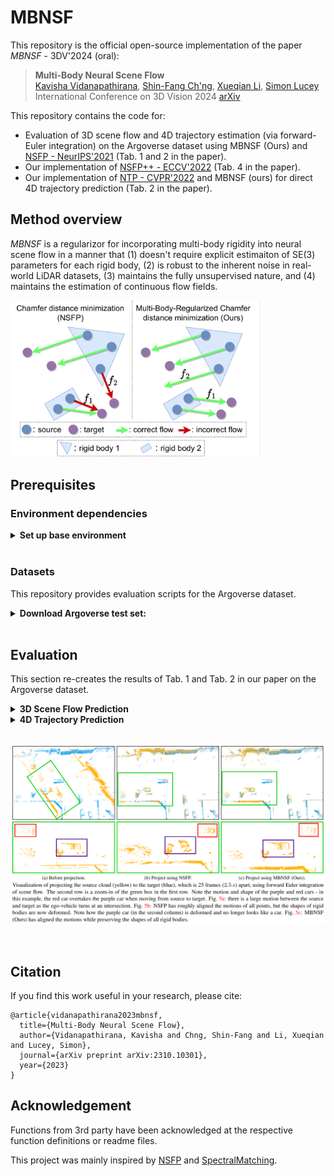 # MBNSF

This repository is the official open-source implementation of the paper *MBNSF* - 3DV'2024 (oral): 

> <b>Multi-Body Neural Scene Flow</b> <br>
> [Kavisha Vidanapathirana](https://kavisha725.github.io/), [Shin-Fang Ch'ng](https://scholar.google.com/citations?user=0O8DYvQAAAAJ&hl=en), [Xueqian Li](https://lilac-lee.github.io/), [Simon Lucey](https://scholar.google.com.au/citations?user=vmAe35UAAAAJ&hl=en)<br>
> International Conference on 3D Vision 2024 [arXiv](https://arxiv.org/abs/2310.10301)

This repository contains the code for:
- Evaluation of 3D scene flow and 4D trajectory estimation (via forward-Euler integration) on the Argoverse dataset using MBNSF (Ours) and [NSFP - NeurIPS'2021](https://github.com/Lilac-Lee/Neural_Scene_Flow_Prior) (Tab. 1 and 2 in the paper).
- Our implementation of [NSFP++ - ECCV'2022](https://www.ecva.net/papers/eccv_2022/papers_ECCV/papers/136980416.pdf) (Tab. 4 in the paper).
- Our implementation of [NTP - CVPR'2022](https://openaccess.thecvf.com/content/CVPR2022/papers/Wang_Neural_Prior_for_Trajectory_Estimation_CVPR_2022_paper.pdf) and MBNSF (ours) for direct 4D trajectory prediction (Tab. 2 in the paper).


## Method overview
*MBNSF* is a regularizor for incorporating multi-body rigidity into neural scene flow in a manner that (1) doesn't require explicit estimaiton of SE(3) parameters for each rigid body, (2) is robust to the inherent noise in real-world LiDAR datasets, (3) maintains the fully unsupervised nature, and (4) maintains the estimation of continuous flow fields.


<img src="./docs/mbnsf_demo.png" width="400">


<br />

## Prerequisites

### Environment dependencies

<details>
  <summary><b>Set up base environment</b></summary><br/>
  
  - Create [conda](https://docs.conda.io/en/latest/) environment with python:
  ```bash
  conda create --name mbnsf python=3.9.4
  conda activate mbnsf
  ```
  - Install PyTorch with suitable cudatoolkit version. See [here](https://pytorch.org/):
  ```bash
  conda install pytorch==1.12.1 torchvision==0.13.1 torchaudio==0.12.1 -c pytorch
  # Make sure the pytorch cuda version matches your output of 'nvcc --version'
  ```
  - Install [Pytorch3D](https://github.com/facebookresearch/pytorch3d/blob/main/INSTALL.md):
  ```bash
  conda install -c fvcore -c iopath -c conda-forge fvcore iopath
  conda install -c bottler nvidiacub
  conda install pytorch3d -c pytorch3d
  ```
  - Install [Open3D](https://github.com/isl-org/Open3D):
  ```bash
  pip install open3d
  ```
  - Test installation using:
  ```bash
  python -c "import torch ; import pytorch3d ; import open3d ; print(torch.cuda.is_available())"
  ```

</details>

<br />

### Datasets
This repository provides evaluation scripts for the Argoverse dataset.

<details>
  <summary><b>Download Argoverse test set:</b></summary><br/>

  Our test set for Argoverse consists of 18 sequences with 25 consecutive frames for evaluating long-term trajectories (which also results in 450 pairs for scene flow evaluation)

  - Download the Argoverse test set from [here](https://drive.google.com/file/d/1YFpopuyqe52qo85U8HMmJ9cTR3WHkJFT/view?usp=sharing) (~1.5 GB).
  - (Optional) The code for preparing this test set is provided in ```utils/get_gt_traj_argoverse.py```.

  For Waymo, we use the same test set as provided in [FNSF](https://github.com/Lilac-Lee/FastNSF). 

  - Download the Waymo test set from [here](https://github.com/Lilac-Lee/FastNSF).
  - (Optional) Instructions for preparing this test set are provided [here](https://github.com/Lilac-Lee/FastNSF/blob/main/utils/WAYMO_OPEN_README.md).

</details>

<br />

## Evaluation

This section re-creates the results of Tab. 1 and Tab. 2 in our paper on the Argoverse dataset.


<details>
  <summary><b>3D Scene Flow Prediction</b></summary><br/>

  In this section we optimize a scene flow field for a given pair of point clouds. 
  ```
  cd scene_flow_estimation/
  ```
  - Scene flow optimization using [NSFP](https://github.com/Lilac-Lee/Neural_Scene_Flow_Prior) (baseline):
  ```
  python nsfp.py --dataset_path </path/to/data>
  ```
  - Scene flow optimization using MBNSF (ours):
  ```
  python mbnsf.py --dataset_path </path/to/data>
  ```

</details>

<details>
  <summary><b>4D Trajectory Prediction</b></summary><br/>

  In this section we optmize a trajectory field for a sequence of point clouds.
  ```
  cd trajectory_estimation/
  ```
  - Long-Tem trajectory optimization using [NSFP](https://github.com/Lilac-Lee/Neural_Scene_Flow_Prior) (baseline) + Forward Euler integration:
  ```
  python nsfp_fe.py --exp_name nsfp_fe_test --dataset_path </path/to/data>
  python compute_traj_metrics.py --exp_name nsfp_fe_test --dataset_path </path/to/data>
  ```
  - Long-Tem trajectory optimization using MBNSF (ours) + Forward Euler integration:
  ```
  python mbnsf_fe.py --exp_name mbnsf_fe_test --dataset_path </path/to/data>
  python compute_traj_metrics.py --exp_name mbnsf_fe_test --dataset_path </path/to/data>
  ```
  - Long-Tem trajectory optimization using [NTP](https://openaccess.thecvf.com/content/CVPR2022/papers/Wang_Neural_Prior_for_Trajectory_Estimation_CVPR_2022_paper.pdf) (baseline, our implementation):
  ```
  python ntp.py --exp_name ntp_test --dataset_path </path/to/data>
  python compute_traj_metrics.py --exp_name ntp_test --dataset_path </path/to/data>
  ```
  - Long-Tem trajectory optimization using MBNT (ours): NTP + our regularizor:
  ```
  python mbnt.py --exp_name mbnt_test --dataset_path </path/to/data>
  python compute_traj_metrics.py --exp_name mbnt_test --dataset_path </path/to/data>
  ```


</details>

<br />

![](./docs/quali_viz.png)

<br />

## Citation

If you find this work useful in your research, please cite:

```
@article{vidanapathirana2023mbnsf,
  title={Multi-Body Neural Scene Flow},
  author={Vidanapathirana, Kavisha and Chng, Shin-Fang and Li, Xueqian and Lucey, Simon},
  journal={arXiv preprint arXiv:2310.10301},
  year={2023}
}
```


## Acknowledgement
Functions from 3rd party have been acknowledged at the respective function definitions or readme files. 

This project was mainly inspired by [NSFP](https://github.com/Lilac-Lee/Neural_Scene_Flow_Prior) and [SpectralMatching](https://ieeexplore.ieee.org/document/1544893).

